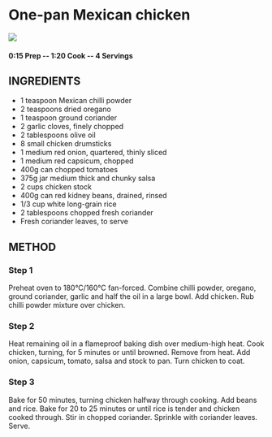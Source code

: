 # One-pan Mexican chicken
![](http://img.taste.com.au/dfMh3eRK/w720-h480-cfill-q80/taste/2016/11/one-pan-mexican-chicken-78891-1.jpeg)
#### 0:15 Prep -- 1:20 Cook -- 4 Servings
## INGREDIENTS
* 1 teaspoon Mexican chilli powder
* 2 teaspoons dried oregano
* 1 teaspoon ground coriander
* 2 garlic cloves, finely chopped
* 2 tablespoons olive oil
* 8 small chicken drumsticks
* 1 medium red onion, quartered, thinly sliced
* 1 medium red capsicum, chopped
* 400g can chopped tomatoes
* 375g jar medium thick and chunky salsa
* 2 cups chicken stock
* 400g can red kidney beans, drained, rinsed
* 1/3 cup white long-grain rice
* 2 tablespoons chopped fresh coriander
* Fresh coriander leaves, to serve
## METHOD
### Step 1
Preheat oven to 180°C/160°C fan-forced. Combine chilli powder, oregano, ground coriander, garlic and half the oil in a large bowl. Add chicken. Rub chilli powder mixture over chicken.
### Step 2
Heat remaining oil in a flameproof baking dish over medium-high heat. Cook chicken, turning, for 5 minutes or until browned. Remove from heat. Add onion, capsicum, tomato, salsa and stock to pan. Turn chicken to coat.
### Step 3
Bake for 50 minutes, turning chicken halfway through cooking. Add beans and rice. Bake for 20 to 25 minutes or until rice is tender and chicken cooked through. Stir in chopped coriander. Sprinkle with coriander leaves. Serve.
